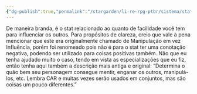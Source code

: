 ```yaml
---
{"dg-publish":true,"permalink":"/stargarden/li-re-rpg-ptbr/sistema/stats/stats-principais/influencia/","created":"2025-01-12T00:59:02.958-03:00","updated":"2025-01-12T02:33:31.438-03:00"}
---
```



De maneira branda, é o stat relacionado ao quanto de facilidade você tem para influenciar os outros. Para propósitos de clareza, creio que vale à pena mencionar que este era originalmente chamado de Manipulação em vez Influência, porém foi renomeado pois não é para o stat ter uma conotação negativa, podendo ser utilizado para coisas positivas também. Não que eu tenha ajudado muito o caso, tendo em vista as especializações que eu fiz, então tenha aqui também a descrição mais antiga e original: “Determina o quão bem seu personagem consegue mentir, enganar os outros, manipulá-los, etc. Lembra CAR e muitas vezes serão usados em conjuntos, mas são coisas um pouco diferentes.”